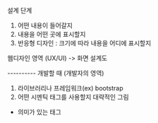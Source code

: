 설계 단계
1. 어떤 내용이 들어갈지
2. 내용을 어떤 곳에 표시할지
3. 반응형 디자인 : 크기에 따라 내용을 어디에 표시할지

웹디자인 영역 (UX/UI)
-> 화면 설계도

---------- 개발할 때 (개발자의 영역)
1. 라이브러리나 프레임워크(ex) bootstrap
2. 어떤 시멘틱 태그를 사용할지 대략적인 그림
- 의미가 있는 태그

